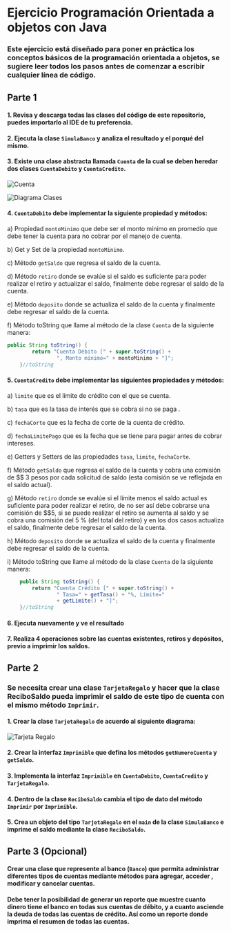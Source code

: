# Ejercicio Programación Orientada a objetos con Java

### 

### Este ejercicio está diseñado para poner en práctica los conceptos básicos de la programación orientada a objetos, se sugiere leer todos los pasos antes de comenzar a escribir cualquier línea de código.

## Parte 1

#### 1. Revisa y descarga todas las clases del código de este repositorio, puedes importarlo al IDE de tu preferencia.

#### 2. Ejecuta la clase `SimulaBanco`  y analiza el resultado y el porqué del mismo.

#### 3.  Existe una clase abstracta llamada `Cuenta` de la cual se deben heredar dos clases `CuentaDebito` y `CuentaCredito`.

 ![Cuenta](https://raw.githubusercontent.com/jcgeneration/CH25_JavaPOO/main/Cuenta.jpg)



![Diagrama Clases](https://raw.githubusercontent.com/jcgeneration/CH25_JavaPOO/main/DiagramaClasesPaquete.png)





#### 4. `CuentaDebito` debe implementar la siguiente propiedad y métodos:

a) Propiedad `montoMinimo` que debe ser el monto mínimo en promedio que debe tener la cuenta para no cobrar por el manejo de cuenta.

b) Get y Set de la propiedad `montoMinimo`.

c) Método `getSaldo` que regresa el saldo de la cuenta.

d) Método `retiro` donde se evalúe si el saldo es suficiente para poder realizar el retiro  y actualizar el saldo, finalmente debe regresar el saldo de la cuenta.

e) Método `deposito`  donde se actualiza el saldo de la cuenta y finalmente debe regresar el saldo de la cuenta.

f) Método toString que llame al método de la clase `Cuenta` de la siguiente manera:

```java
public String toString() {
		return "Cuenta Débito [" + super.toString() + 
				", Monto mínimo=" + montoMinimo + "]";
	}//toString
```

#### 5. `CuentaCredito` debe implementar las siguientes propiedades y métodos:

a) `limite` que es el límite de crédito con el que se cuenta.

b) `tasa` que es la tasa de interés que se cobra si no se paga .

c) `fechaCorte` que es la fecha de corte de la cuenta de crédito.

d) `fechaLimitePago` que es la fecha que se tiene para pagar antes de cobrar intereses.

e) Getters y Setters de las propiedades `tasa`, `limite`, `fechaCorte`.

f) Método `getSaldo` que regresa el saldo de la cuenta y cobra una comisión de $$ 3 pesos por cada solicitud de saldo (esta comisión se ve reflejada en el saldo actual).

g) Método `retiro` donde se evalúe si el límite menos el saldo actual es suficiente para poder realizar el retiro, de no ser así debe cobrarse una comisión de $$5, si se puede realizar el retiro se aumenta al saldo y se cobra una comisión del 5 % (del total del retiro)  y en los dos casos actualiza el saldo, finalmente debe regresar el saldo de la cuenta.

h) Método `deposito` donde se actualiza el saldo de la cuenta y finalmente debe regresar el saldo de la cuenta.

i) Método toString que llame al método de la clase `Cuenta` de la siguiente manera:

```java
	public String toString() {
		return "Cuenta Crédito [" + super.toString() +
				" Tasa=" + getTasa() + "%, Límite="
				+ getLimite() + "]";
	}//toString

```

#### 6. Ejecuta nuevamente y ve el resultado

#### 7. Realiza 4 operaciones sobre las cuentas existentes, retiros y depósitos, previo a imprimir los saldos.

## 

## Parte 2

### Se necesita crear una clase `TarjetaRegalo` y hacer que la clase ReciboSaldo pueda imprimir el saldo de este tipo de cuenta con el mismo método `Imprimir`.

#### 1. Crear la clase `TarjetaRegalo` de acuerdo al siguiente diagrama:



![Tarjeta Regalo](https://raw.githubusercontent.com/jcgeneration/CH25_JavaPOO/main/TarjetaRegalo.png)



#### 2. Crear la interfaz `Imprimible` que defina los métodos `getNumeroCuenta` y `getSaldo`.

#### 3. Implementa la interfaz `Imprimible` en `CuentaDebito`, `CuentaCredito` y `TarjetaRegalo`.

#### 4. Dentro de la clase `ReciboSaldo` cambia el tipo de dato del método `Imprimir` por `Imprimible`.

#### 5. Crea un objeto del tipo `TarjetaRegalo` en el `main` de la clase `SimulaBanco` e imprime el saldo mediante la clase `ReciboSaldo`.

### 

## Parte 3 (Opcional)

#### Crear una clase que represente al banco (`Banco`) que permita administrar diferentes tipos de cuentas mediante métodos para agregar, acceder , modificar y cancelar cuentas.

#### Debe tener la posibilidad de generar un reporte que muestre cuanto dinero tiene el banco en todas sus cuentas de débito, y a cuanto asciende la deuda de todas las cuentas de crédito. Así como un reporte donde imprima el  resumen de todas las cuentas.
